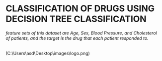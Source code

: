 # CLASSIFICATION OF DRUGS USING DECISION TREE CLASSIFICATION

<h6>feature sets of this dataset are Age, Sex, Blood Pressure, and Cholesterol of patients, and the target is the drug that each patient responded to.</h6>

(C:\Users\asd\Desktop\images\logo.png)

